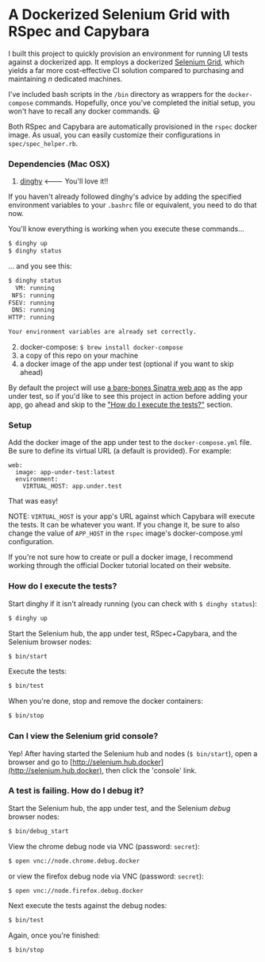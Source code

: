 # A Dockerized Selenium Grid with RSpec and Capybara

I built this project to quickly provision an environment for running
UI tests against a dockerized app. It employs a dockerized [Selenium Grid](https://github.com/SeleniumHQ/selenium/wiki/Grid2), which yields a far more cost-effective CI solution compared to purchasing and maintaining *n* dedicated machines.

I've included bash scripts in the `/bin` directory as wrappers for the `docker-compose` commands. Hopefully, once you've completed the initial setup, you won't have to recall any docker commands. :smiley:

Both RSpec and Capybara are automatically provisioned in the `rspec` docker image. As usual, you can easily customize their configurations in `spec/spec_helper.rb`.

### Dependencies (Mac OSX)

1. [dinghy](https://github.com/codekitchen/dinghy)  <--- You'll love it!!

If you haven't already followed dinghy's advice by adding the specified environment variables to your `.bashrc` file or equivalent, you need to do that now.

You'll know everything is working when you execute these commands...
```sh 
$ dinghy up
$ dinghy status
```

... and you see this:
```sh
$ dinghy status
  VM: running
 NFS: running
FSEV: running
 DNS: running
HTTP: running

Your environment variables are already set correctly.
```

2. docker-compose: `$ brew install docker-compose`
3. a copy of this repo on your machine
4. a docker image of the app under test (optional if you want to skip ahead)

By default the project will use [a bare-bones Sinatra web app](https://github.com/mycargus/hello-docker-world) as the app under test, so if you'd like to see this project in action before adding your app, go ahead and skip to the ["How do I execute the tests?"](https://github.com/mycargus/docker-grid-rspec-capybara#how-do-i-execute-the-tests) section.

### Setup

Add the docker image of the app under test to the `docker-compose.yml` file. Be sure to define its virtual URL (a default is provided). For example:
``` 
web:
  image: app-under-test:latest
  environment:
    VIRTUAL_HOST: app.under.test
```

That was easy!

NOTE: `VIRTUAL_HOST` is your app's URL against which Capybara will execute the tests. It can be whatever you want. If you change it, be sure to also change the value of `APP_HOST` in the `rspec` image's docker-compose.yml configuration.

If you're not sure how to create or pull a docker image, I recommend working through the official Docker tutorial located on their website.

### How do I execute the tests?

Start dinghy if it isn't already running (you can check with `$ dinghy status`):
```sh
$ dinghy up
```

Start the Selenium hub, the app under test, RSpec+Capybara, and the Selenium browser nodes:
```sh
$ bin/start
```

Execute the tests:
```sh
$ bin/test
```

When you're done, stop and remove the docker containers:
```sh
$ bin/stop
```

### Can I view the Selenium grid console?

Yep! After having started the Selenium hub and nodes (`$ bin/start`), open a
browser and go to [http://selenium.hub.docker](http://selenium.hub.docker), then click the 'console' link.

### A test is failing. How do I debug it?

Start the Selenium hub, the app under test, and the Selenium *debug* browser nodes:
```sh
$ bin/debug_start
```

View the chrome debug node via VNC (password: `secret`):
```sh
$ open vnc://node.chrome.debug.docker
```

or view the firefox debug node via VNC (password: `secret`):
```sh
$ open vnc://node.firefox.debug.docker
```

Next execute the tests against the debug nodes:
```sh
$ bin/test
```

Again, once you're finished:
```sh
$ bin/stop
```
